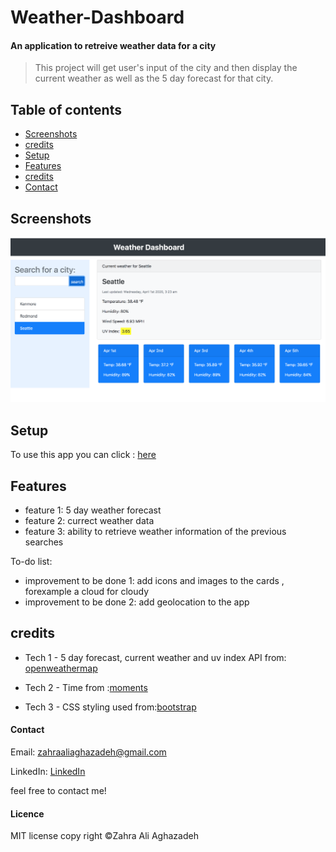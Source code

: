 # Weather-Dashboard
#### An application to retreive weather data for a city
> This project will get user's input of the city and then display the current weather as well as the 5 day forecast for that city. 




## Table of contents
* [Screenshots](#screenshots)
* [credits](#credits)
* [Setup](#setup)
* [Features](#features)
* [credits](#credits)
* [Contact](#contact)



## Screenshots
![Screenshot](assets/images/screenshot.png)




## Setup
To use this app you can click : [here]()



## Features
* feature 1: 5 day weather forecast
* feature 2: currect weather data
* feature 3: ability to retrieve weather information of the previous searches

To-do list:
* improvement to be done 1: add icons and images to the cards , forexample a cloud for cloudy
* improvement to be done 2: add geolocation to the app



## credits
* Tech 1 - 5 day forecast, current weather and uv index API from: [openweathermap](https://openweathermap.org/)

* Tech 2 - Time from :[moments](https://momentjs.com/)

* Tech 3 - CSS styling used from:[bootstrap](https://getbootstrap.com/)

#### Contact
Email: zahraaliaghazadeh@gmail.com

LinkedIn: [LinkedIn](https://www.linkedin.com/in/yalda-aghazade-7a9b0390)

feel free to contact me!

#### Licence
MIT license
copy right ©Zahra Ali Aghazadeh
